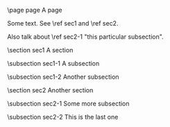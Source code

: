 \page page A page

Some text. See \ref sec1 and \ref sec2.

Also talk about \ref sec2-1 "this particular subsection".

\section sec1 A section

\subsection sec1-1 A subsection

\subsection sec1-2 Another subsection

\section sec2 Another section

\subsection sec2-1 Some more subsection

\subsection sec2-2 This is the last one
